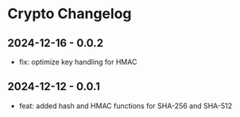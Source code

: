 # Crypto Changelog

## 2024-12-16 - 0.0.2

- fix: optimize key handling for HMAC

## 2024-12-12 - 0.0.1

- feat: added hash and HMAC functions for SHA-256 and SHA-512
